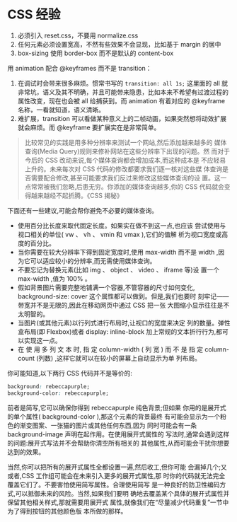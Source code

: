 # CSS 经验



1. 必须引入 reset.css，不要用 normalize.css
2. 任何元素必须设置宽高，不然有些效果不会显现，比如基于 margin 的居中
3. box-sizing 使用 border-box 而不是默认的 content-box





用 animation 配合 @keyframes 而不是 transition：

1. 在调试时会带来很多麻烦。惯常书写的 `transition: all 1s;` 这里面的 all 就非常坑，语义及其不明确，并且可能带来隐患，比如本来不希望有过渡过程的属性改变，现在也会被 all 给捕获到。而 animation 有着对应的 @keyframe 名称，一看就知道，语义清晰。
2. 难扩展，transition 可以看做某种意义上的二帧动画，如果突然想将动效扩展就会麻烦。而 @keyframe 要扩展实在是非常简单。


> 比较常见的实践是用多种分辨率来测试一个网站,然后添加越来越多的
媒体查询(Media Query)规则来修补网站在这些分辨率下出现的问题。然
而对于今后的 CSS 改动来说,每个媒体查询都会增加成本,而这种成本是
不应轻易上升的。未来每次对 CSS 代码的修改都要求我们逐一核对这些媒
体查询是否需要配合修改,甚至可能要求我们反过来修改这些媒体查询的设
置。这一点常常被我们忽略,后患无穷。你添加的媒体查询越多,你的 CSS
代码就会变得越来越经不起折腾。《CSS 揭秘》


下面还有一些建议,可能会帮你避免不必要的媒体查询。

* 使用百分比长度来取代固定长度。如果实在做不到这一点,也应该
尝试使用与视口相关的单位( vw 、 vh 、 vmin 和 vmax ),它们的值解
析为视口宽度或高度的百分比。
* 当你需要在较大分辨率下得到固定宽度时,使用 max-width 而不是
width ,因为它可以适应较小的分辨率,而无需使用媒体查询。
* 不要忘记为替换元素(比如 img 、 object 、 video 、 iframe 等)设
置一个 max-width ,值为 100% 。
* 假如背景图片需要完整地铺满一个容器,不管容器的尺寸如何变化,
background-size: cover 这个属性都可以做到。但是,我们也要时
刻牢记——带宽并不是无限的,因此在移动网页中通过 CSS 把一张
大图缩小显示往往是不太明智的。
* 当图片(或其他元素)以行列式进行布局时,让视口的宽度来决定
列的数量。弹性盒布局(即 Flexbox)或者 display: inline-block
加上常规的文本折行行为,都可以实现这一点。
* 在 使 用 多 列 文 本 时, 指 定 column-width ( 列 宽 ) 而 不 是 指 定
column-count (列数)
,这样它就可以在较小的屏幕上自动显示为单
列布局。


你可能知道,以下两行 CSS 代码并不是等价的:
```css
background: rebeccapurple;
background-color: rebeccapurple;
```
前者是简写,它可以确保你得到 rebeccapurple 纯色背景;但如果
你用的是展开式的单个属性( background-color ),那这个元素的背景最终
有可能会显示为一个粉色的渐变图案、一张猫的图片或其他任何东西,因为
同时可能会有一条 background-image 声明在起作用。在使用展开式属性的
写法时,通常会遇到这样的问题:展开式写法并不会帮助你清空所有相关的
其他属性,从而可能会干扰你想要达到的效果。

当然,你可以把所有的展开式属性全都设置一遍,然后收工,但你可能
会漏掉几个;又或者,CSS 工作组可能会在未来引入更多的展开式属性,那
时你的代码就无法完全覆盖它们了。不要害怕使用简写属性。合理使用简写
是一种良好的防卫性编码方式,可以抵御未来的风险。当然,如果我们要明
确地去覆盖某个具体的展开式属性并保留其他相关样式,那就需要用展开式
属性,就像我们在“尽量减少代码重复”一节中为了得到按钮的其他颜色版
本所做的那样。


